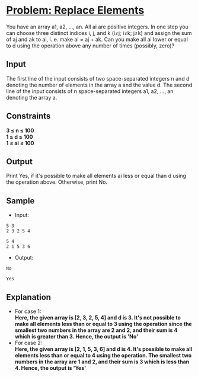 # [Problem: Replace Elements](https://my.newtonschool.co/playground/code/ld2kupy3e6q2)

You have an array a1, a2, …, an. All ai are positive integers. In one step you can choose three distinct indices i, j, and k (i≠j; i≠k; j≠k) and assign the sum of aj and ak to ai, i. e. make ai = aj + ak. Can you make all ai lower or equal to d using the operation above any number of times (possibly, zero)?

## Input

The first line of the input consists of two space-separated integers n and d denoting the number of elements in the array a and the value d. The second line of the input consists of n space-separated integers a1, a2, …, an denoting the array a.

## Constraints

**3 ≤ n ≤ 100 <br>
1 ≤ d ≤ 100 <br>
1 ≤ ai ≤ 100**

## Output

Print Yes, if it's possible to make all elements ai less or equal than d using the operation above. Otherwise, print No.

## Sample

- Input:
```
5 3
2 3 2 5 4

5 4
2 1 5 3 6
```

- Output:
```
No

Yes
```

## Explanation

- For case 1: <br> **Here, the given array is [2, 3, 2, 5, 4] and d is 3. It's not possible to make all elements less than or equal to 3 using the operation since the smallest two numbers in the array are 2 and 2, and their sum is 4 which is greater than 3. Hence, the output is 'No'**
- For case 2: <br> **Here, the given array is [2, 1, 5, 3, 6] and d is 4. It's possible to make all elements less than or equal to 4 using the operation. The smallest two numbers in the array are 1 and 2, and their sum is 3 which is less than 4. Hence, the output is 'Yes'**
